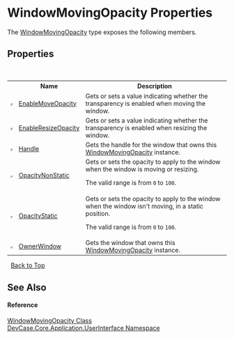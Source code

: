 # WindowMovingOpacity Properties
 

The <a href="T_DevCase_Core_Application_UserInterface_WindowMovingOpacity">WindowMovingOpacity</a> type exposes the following members.


## Properties
&nbsp;<table><tr><th></th><th>Name</th><th>Description</th></tr><tr><td>![Public property](media/pubproperty.gif "Public property")</td><td><a href="P_DevCase_Core_Application_UserInterface_WindowMovingOpacity_EnableMoveOpacity">EnableMoveOpacity</a></td><td>
Gets or sets a value indicating whether the transparency is enabled when moving the window.</td></tr><tr><td>![Public property](media/pubproperty.gif "Public property")</td><td><a href="P_DevCase_Core_Application_UserInterface_WindowMovingOpacity_EnableResizeOpacity">EnableResizeOpacity</a></td><td>
Gets or sets a value indicating whether the transparency is enabled when resizing the window.</td></tr><tr><td>![Public property](media/pubproperty.gif "Public property")</td><td><a href="P_DevCase_Core_Application_UserInterface_WindowMovingOpacity_Handle">Handle</a></td><td>
Gets the handle for the window that owns this <a href="T_DevCase_Core_Application_UserInterface_WindowMovingOpacity">WindowMovingOpacity</a> instance.</td></tr><tr><td>![Public property](media/pubproperty.gif "Public property")</td><td><a href="P_DevCase_Core_Application_UserInterface_WindowMovingOpacity_OpacityNonStatic">OpacityNonStatic</a></td><td>
Gets or sets the opacity to apply to the window when the window is moving or resizing. 

 The valid range is from `0` to `100`.</td></tr><tr><td>![Public property](media/pubproperty.gif "Public property")</td><td><a href="P_DevCase_Core_Application_UserInterface_WindowMovingOpacity_OpacityStatic">OpacityStatic</a></td><td>
Gets or sets the opacity to apply to the window when the window isn't moving, in a static position. 

 The valid range is from `0` to `100`.</td></tr><tr><td>![Public property](media/pubproperty.gif "Public property")</td><td><a href="P_DevCase_Core_Application_UserInterface_WindowMovingOpacity_OwnerWindow">OwnerWindow</a></td><td>
Gets the window that owns this <a href="T_DevCase_Core_Application_UserInterface_WindowMovingOpacity">WindowMovingOpacity</a> instance.</td></tr></table>&nbsp;
<a href="#windowmovingopacity-properties">Back to Top</a>

## See Also


#### Reference
<a href="T_DevCase_Core_Application_UserInterface_WindowMovingOpacity">WindowMovingOpacity Class</a><br /><a href="N_DevCase_Core_Application_UserInterface">DevCase.Core.Application.UserInterface Namespace</a><br />